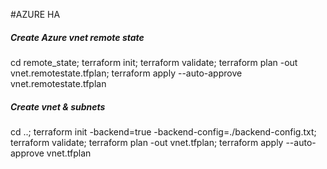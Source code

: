 #AZURE HA
##### Create Azure vnet remote state
cd remote_state;
terraform init;
terraform validate;
terraform plan -out vnet.remotestate.tfplan;
terraform apply --auto-approve vnet.remotestate.tfplan

##### Create vnet & subnets
cd ..;
terraform init -backend=true -backend-config=./backend-config.txt;
terraform validate;
terraform plan -out vnet.tfplan;
terraform apply --auto-approve vnet.tfplan

